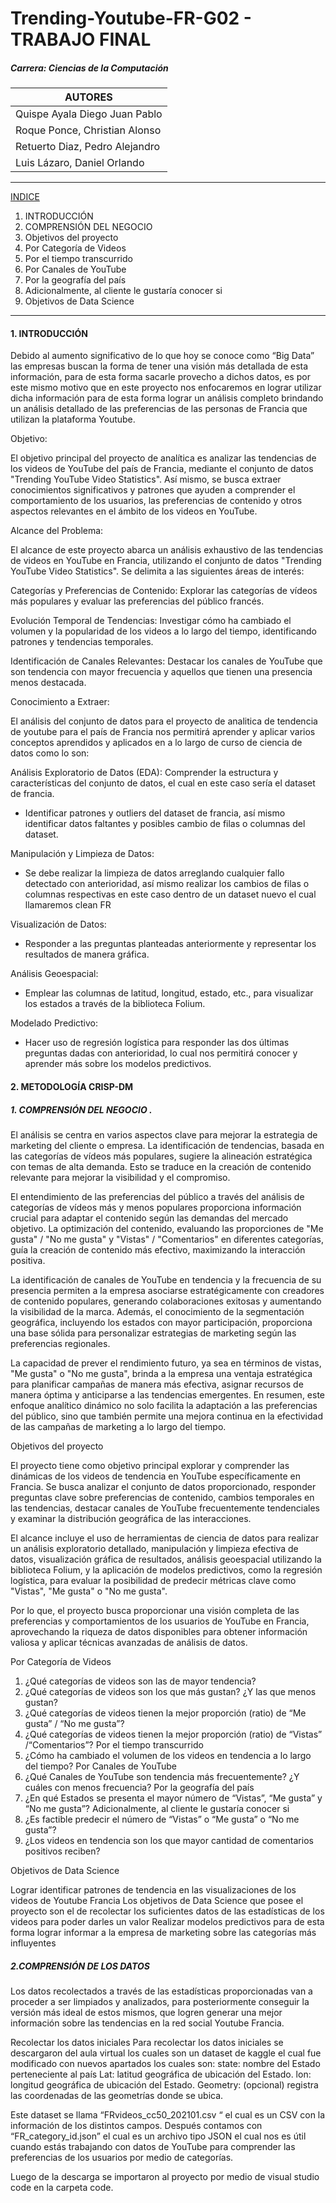 # Trending-Youtube-FR-G02 - TRABAJO FINAL

#####  Carrera: Ciencias de la Computación


|AUTORES    |
| ----------|
| Quispe Ayala Diego Juan Pablo  |
| Roque Ponce, Christian Alonso     |
| Retuerto Diaz, Pedro Alejandro   |
| Luis Lázaro, Daniel Orlando    |


------------



[INDICE](#título-principal)
1. INTRODUCCIÓN 
2. COMPRENSIÓN DEL NEGOCIO 
3. Objetivos del proyecto 
4. Por Categoría de Videos
5. Por el tiempo transcurrido
6. Por Canales de YouTube
7. Por la geografía del país
8. Adicionalmente, al cliente le gustaría conocer si
9. Objetivos de Data Science 


------------
#### 1.  INTRODUCCIÓN
Debido al aumento significativo de lo que hoy se conoce como “Big Data” las empresas buscan la forma de tener una visión más detallada de esta información, para de esta forma sacarle provecho a dichos datos, es por este mismo motivo que en este proyecto nos enfocaremos en lograr utilizar dicha información para de esta forma lograr un análisis completo brindando un análisis detallado de las preferencias de las personas de Francia que utilizan la plataforma Youtube.

Objetivo:

El objetivo principal del proyecto de analítica es analizar las tendencias de los videos de YouTube del país de Francia, mediante el conjunto de datos "Trending YouTube Video Statistics". Así mismo, se busca extraer conocimientos significativos y patrones que ayuden a comprender el comportamiento de los usuarios, las preferencias de contenido y otros aspectos relevantes en el ámbito de los videos en YouTube.

Alcance del Problema:

El alcance de este proyecto abarca un análisis exhaustivo de las tendencias de videos en YouTube en Francia, utilizando el conjunto de datos "Trending YouTube Video Statistics". Se delimita a las siguientes áreas de interés:

Categorías y Preferencias de Contenido:
 Explorar las categorías de vídeos más populares y evaluar las preferencias del público francés.

Evolución Temporal de Tendencias:
Investigar cómo ha cambiado el volumen y la popularidad de los videos a lo largo del tiempo, identificando patrones y tendencias temporales.

Identificación de Canales Relevantes:
Destacar los canales de YouTube que son tendencia con mayor frecuencia y aquellos que tienen una presencia menos destacada.


Conocimiento a Extraer:

El análisis del conjunto de datos para el proyecto de analitica de tendencia de youtube para el país de Francia nos permitirá aprender y aplicar varios conceptos aprendidos y aplicados en a lo largo de curso de ciencia de datos como lo son: 

Análisis Exploratorio de Datos (EDA):
Comprender la estructura y características del conjunto de datos, el cual en este caso sería el dataset de francia.
   - Identificar patrones y outliers del dataset de francia, así mismo identificar datos faltantes y posibles cambio de filas o columnas del dataset.

Manipulación y Limpieza de Datos:
   - Se debe realizar la limpieza de datos arreglando cualquier fallo detectado con anterioridad, así mismo realizar los cambios de filas o columnas respectivas en este caso dentro de un dataset nuevo el cual llamaremos clean FR

Visualización de Datos:
- Responder a las preguntas planteadas anteriormente y representar los resultados de manera gráfica.

Análisis Geoespacial:
- Emplear las columnas de latitud, longitud, estado, etc., para visualizar los estados a través de la biblioteca Folium.

Modelado Predictivo:
   - Hacer uso de regresión logística para responder las dos últimas preguntas dadas con anterioridad, lo cual nos permitirá conocer y aprender más sobre los modelos predictivos.
   
#### 2. METODOLOGÍA CRISP-DM 

##### 1. COMPRENSIÓN DEL NEGOCIO . 

El análisis se centra en varios aspectos clave para mejorar la estrategia de marketing del cliente o empresa. La identificación de tendencias, basada en las categorías de vídeos más populares, sugiere la alineación estratégica con temas de alta demanda. Esto se traduce en la creación de contenido relevante para mejorar la visibilidad y el compromiso.

El entendimiento de las preferencias del público a través del análisis de categorías de vídeos más y menos populares proporciona información crucial para adaptar el contenido según las demandas del mercado objetivo. La optimización del contenido, evaluando las proporciones de "Me gusta" / "No me gusta" y "Vistas" / "Comentarios" en diferentes categorías, guía la creación de contenido más efectivo, maximizando la interacción positiva.

La identificación de canales de YouTube en tendencia y la frecuencia de su presencia permiten a la empresa asociarse estratégicamente con creadores de contenido populares, generando colaboraciones exitosas y aumentando la visibilidad de la marca. Además, el conocimiento de la segmentación geográfica, incluyendo los estados con mayor participación, proporciona una base sólida para personalizar estrategias de marketing según las preferencias regionales.

La capacidad de prever el rendimiento futuro, ya sea en términos de vistas, "Me gusta" o "No me gusta", brinda a la empresa una ventaja estratégica para planificar campañas de manera más efectiva, asignar recursos de manera óptima y anticiparse a las tendencias emergentes. En resumen, este enfoque analítico dinámico no solo facilita la adaptación a las preferencias del público, sino que también permite una mejora continua en la efectividad de las campañas de marketing a lo largo del tiempo.

Objetivos del proyecto 


El proyecto tiene como objetivo principal explorar y comprender las dinámicas de los videos de tendencia en YouTube específicamente en Francia. Se busca analizar el conjunto de datos proporcionado, responder preguntas clave sobre preferencias de contenido, cambios temporales en las tendencias, destacar canales de YouTube frecuentemente tendenciales y examinar la distribución geográfica de las interacciones.

El alcance incluye el uso de herramientas de ciencia de datos para realizar un análisis exploratorio detallado, manipulación y limpieza efectiva de datos, visualización gráfica de resultados, análisis geoespacial utilizando la biblioteca Folium, y la aplicación de modelos predictivos, como la regresión logística, para evaluar la posibilidad de predecir métricas clave como "Vistas", "Me gusta" o "No me gusta".

Por lo que, el proyecto busca proporcionar una visión completa de las preferencias y comportamientos de los usuarios de YouTube en Francia, aprovechando la riqueza de datos disponibles para obtener información valiosa y aplicar técnicas avanzadas de análisis de datos.

Por Categoría de Videos
1. ¿Qué categorías de videos son las de mayor tendencia?
2. ¿Qué categorías de videos son los que más gustan? ¿Y las que menos gustan?
3. ¿Qué categorías de videos tienen la mejor proporción (ratio) de “Me gusta” / “No me gusta”?
4. ¿Qué categorías de videos tienen la mejor proporción (ratio) de “Vistas” /“Comentarios”?
Por el tiempo transcurrido
5. ¿Cómo ha cambiado el volumen de los videos en tendencia a lo largo del tiempo?
Por Canales de YouTube
6. ¿Qué Canales de YouTube son tendencia más frecuentemente? ¿Y cuáles con menos frecuencia?
Por la geografía del país
7. ¿En qué Estados se presenta el mayor número de “Vistas”, “Me gusta” y “No me gusta”?
Adicionalmente, al cliente le gustaría conocer si
8. ¿Es factible predecir el número de “Vistas” o “Me gusta” o “No me gusta”?
9. ¿Los videos en tendencia son los que mayor cantidad de comentarios positivos reciben?


Objetivos de Data Science 


Lograr identificar patrones de tendencia en las visualizaciones de los videos de Youtube Francia
Los objetivos de Data Science que posee el proyecto son el de recolectar los suficientes datos de las estadísticas de los videos para poder darles un valor
Realizar modelos predictivos para de esta forma lograr informar a la empresa de marketing sobre las categorías más influyentes

##### 2.COMPRENSIÓN DE LOS DATOS 
Los datos recolectados a través de las estadísticas proporcionadas van a proceder a ser limpiados y analizados, para posteriormente conseguir la versión más ideal de estos mismos, que logren generar una mejor información sobre las tendencias en la red social Youtube Francia.


Recolectar los datos iniciales 
Para recolectar los datos iniciales se descargaron del aula virtual los cuales son un dataset de kaggle el cual fue modificado con nuevos apartados los cuales son: 
state: nombre del Estado perteneciente al país 
 Lat:  latitud geográfica de ubicación del Estado.
lon: longitud geográfica de ubicación del Estado.
Geometry: (opcional) registra las coordenadas de las geometrías donde se ubica.

Este dataset se llama “FRvideos_cc50_202101.csv “  el cual es un CSV con la información de los distintos campos.
Después contamos con  “FR_category_id.json” el cual es un archivo tipo JSON el cual nos es útil cuando estás trabajando con datos de YouTube para comprender las preferencias de los usuarios por medio de categorías.


Luego de la descarga se importaron al proyecto por medio de visual studio code en la carpeta code.



